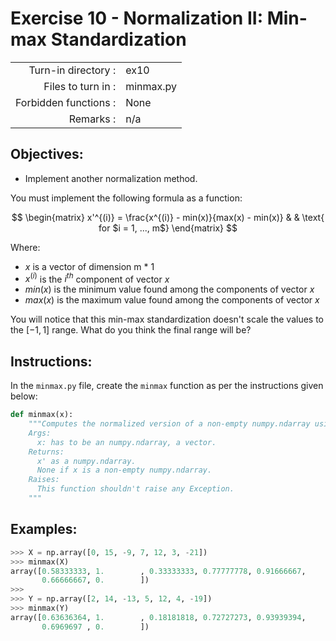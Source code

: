 # Exercise 10 - Normalization II: Min-max Standardization

|                         |                    |
| -----------------------:| ------------------ |
|   Turn-in directory :   |  ex10              |
|   Files to turn in :    |  minmax.py         |
|   Forbidden functions : |  None              |
|   Remarks :             |  n/a               |

## Objectives:
- Implement another normalization method.

You must implement the following formula as a function: 

$$
\begin{matrix}
x'^{(i)} = \frac{x^{(i)} - min(x)}{max(x) - min(x)} & & \text{ for $i = 1, ..., m$}
\end{matrix}
$$

Where:
- $x$ is a vector of dimension m * 1
- $x^{(i)}$ is the $i^{th}$ component of vector $x$
- $min(x)$ is the minimum value found among the components of vector $x$
- $max(x)$ is the maximum value found among the components of vector $x$

You will notice that this min-max standardization doesn't scale the values to the $[-1,1]$ range. What do you think the final range will be?

## Instructions:
In the `minmax.py` file, create the `minmax` function as per the instructions given below:
```python
def minmax(x):
    """Computes the normalized version of a non-empty numpy.ndarray using the min-max standardization.
    Args:
      x: has to be an numpy.ndarray, a vector.
    Returns:
      x' as a numpy.ndarray. 
      None if x is a non-empty numpy.ndarray.
    Raises:
      This function shouldn't raise any Exception.
    """
```

## Examples:
```python
>>> X = np.array([0, 15, -9, 7, 12, 3, -21])
>>> minmax(X)
array([0.58333333, 1.        , 0.33333333, 0.77777778, 0.91666667,
       0.66666667, 0.        ])
>>>
>>> Y = np.array([2, 14, -13, 5, 12, 4, -19])
>>> minmax(Y)
array([0.63636364, 1.        , 0.18181818, 0.72727273, 0.93939394,
       0.6969697 , 0.        ])
```
